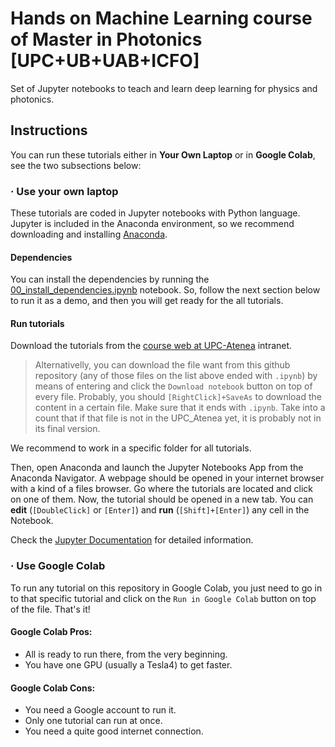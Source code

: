 # Hands on Machine Learning course of Master in Photonics [UPC+UB+UAB+ICFO]

Set of Jupyter notebooks to teach and learn deep learning for physics and photonics.

## Instructions

You can run these tutorials either in **Your Own Laptop** or in **Google Colab**, see the two subsections below:

### · Use your own laptop

These tutorials are coded in Jupyter notebooks with Python language. 
Jupyter is included in the Anaconda environment, so we recommend downloading 
and installing [Anaconda](https://www.anaconda.com/products/individual).

#### Dependencies

You can install the dependencies by running the
[00_install_dependencies.ipynb](00_install_dependencies.ipynb)
notebook. So, follow the next section below to run it as a demo, 
and then you will get ready for the all tutorials.


#### Run tutorials

Download the tutorials from the 
[course web at UPC-Atenea](https://atenea.upc.edu/course/view.php?id=71605) intranet.

> Alternativelly, you can download the file want from this github repository (any of those files on the list above ended with `.ipynb`)
by means of entering and click the `Download notebook` button on top of every file.
Probably, you should `[RightClick]+SaveAs` to download the content in a 
certain file. Make sure that it ends with `.ipynb`.
Take into a count that if that file is not in the UPC_Atenea yet, 
it is probably not in its final version.

We recommend to work in a specific folder for all tutorials.

Then, open Anaconda and launch the Jupyter Notebooks App from the Anaconda Navigator.
A webpage should be opened in your internet browser with a kind of a files browser.
Go where the tutorials are located and click on one of them. Now, the tutorial should be opened 
in a new tab. You can **edit** (`[DoubleClick]` or `[Enter]`) and  **run** (`[Shift]+[Enter]`) 
any cell in the Notebook.

Check the 
[Jupyter Documentation](https://jupyter-notebook.readthedocs.io/en/stable/notebook.html#notebook-user-interface)
for detailed information.


### · Use Google Colab

To run any tutorial on this repository in Google Colab, 
you just need to go in to that specific tutorial and 
click on the `Run in Google Colab` button on top of the file.
That's it!

#### Google Colab Pros:
- All is ready to run there, from the very beginning.
- You have one GPU (usually a Tesla4) to get faster.

#### Google Colab Cons: 
- You need a Google account to run it.
- Only one tutorial can run at once.
- You need a quite good internet connection.

